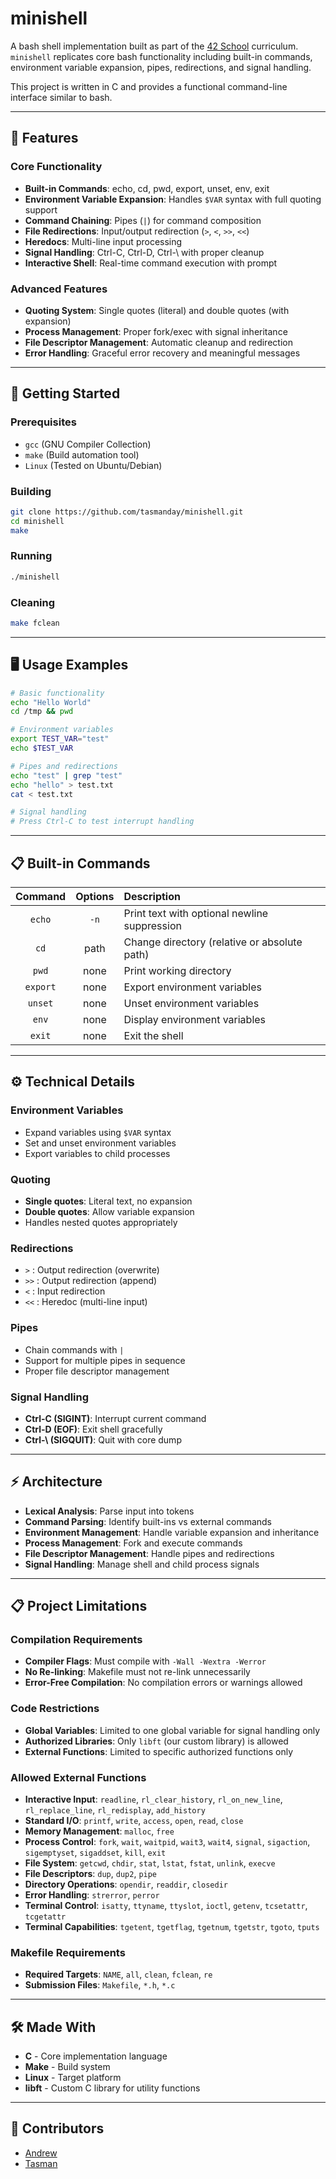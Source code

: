 # minishell

A bash shell implementation built as part of the [42 School](https://www.42adel.org.au/) curriculum. `minishell` replicates core bash functionality including built-in commands, environment variable expansion, pipes, redirections, and signal handling.

This project is written in C and provides a functional command-line interface similar to bash.

---

## 🚀 Features

### Core Functionality
- **Built-in Commands**: echo, cd, pwd, export, unset, env, exit
- **Environment Variable Expansion**: Handles `$VAR` syntax with full quoting support
- **Command Chaining**: Pipes (`|`) for command composition
- **File Redirections**: Input/output redirection (`>`, `<`, `>>`, `<<`)
- **Heredocs**: Multi-line input processing
- **Signal Handling**: Ctrl-C, Ctrl-D, Ctrl-\ with proper cleanup
- **Interactive Shell**: Real-time command execution with prompt

### Advanced Features
- **Quoting System**: Single quotes (literal) and double quotes (with expansion)
- **Process Management**: Proper fork/exec with signal inheritance
- **File Descriptor Management**: Automatic cleanup and redirection
- **Error Handling**: Graceful error recovery and meaningful messages

---

## 🚀 Getting Started

### Prerequisites

- `gcc` (GNU Compiler Collection)
- `make` (Build automation tool)
- `Linux` (Tested on Ubuntu/Debian)

### Building

```bash
git clone https://github.com/tasmanday/minishell.git
cd minishell
make
```

### Running

```bash
./minishell
```

### Cleaning

```bash
make fclean
```

---

## 🖥️ Usage Examples

```bash
# Basic functionality
echo "Hello World"
cd /tmp && pwd

# Environment variables
export TEST_VAR="test"
echo $TEST_VAR

# Pipes and redirections
echo "test" | grep "test"
echo "hello" > test.txt
cat < test.txt

# Signal handling
# Press Ctrl-C to test interrupt handling
```

---

## 📋 Built-in Commands

| Command | Options | Description |
|:--------:|:--------:|:--------|
| `echo` | `-n` | Print text with optional newline suppression |
| `cd` | path | Change directory (relative or absolute path) |
| `pwd` | none | Print working directory |
| `export` | none | Export environment variables |
| `unset` | none | Unset environment variables |
| `env` | none | Display environment variables |
| `exit` | none | Exit the shell |

---

## ⚙️ Technical Details

### Environment Variables
- Expand variables using `$VAR` syntax
- Set and unset environment variables
- Export variables to child processes

### Quoting
- **Single quotes**: Literal text, no expansion
- **Double quotes**: Allow variable expansion
- Handles nested quotes appropriately

### Redirections
- `>` : Output redirection (overwrite)
- `>>` : Output redirection (append)
- `<` : Input redirection
- `<<` : Heredoc (multi-line input)

### Pipes
- Chain commands with `|`
- Support for multiple pipes in sequence
- Proper file descriptor management

### Signal Handling
- **Ctrl-C (SIGINT)**: Interrupt current command
- **Ctrl-D (EOF)**: Exit shell gracefully
- **Ctrl-\ (SIGQUIT)**: Quit with core dump

---

## ⚡ Architecture

- **Lexical Analysis**: Parse input into tokens
- **Command Parsing**: Identify built-ins vs external commands
- **Environment Management**: Handle variable expansion and inheritance
- **Process Management**: Fork and execute commands
- **File Descriptor Management**: Handle pipes and redirections
- **Signal Handling**: Manage shell and child process signals

---

## 📋 Project Limitations

### Compilation Requirements
- **Compiler Flags**: Must compile with `-Wall -Wextra -Werror`
- **No Re-linking**: Makefile must not re-link unnecessarily
- **Error-Free Compilation**: No compilation errors or warnings allowed

### Code Restrictions
- **Global Variables**: Limited to one global variable for signal handling only
- **Authorized Libraries**: Only `libft` (our custom library) is allowed
- **External Functions**: Limited to specific authorized functions only

### Allowed External Functions
- **Interactive Input**: `readline`, `rl_clear_history`, `rl_on_new_line`, `rl_replace_line`, `rl_redisplay`, `add_history`
- **Standard I/O**: `printf`, `write`, `access`, `open`, `read`, `close`
- **Memory Management**: `malloc`, `free`
- **Process Control**: `fork`, `wait`, `waitpid`, `wait3`, `wait4`, `signal`, `sigaction`, `sigemptyset`, `sigaddset`, `kill`, `exit`
- **File System**: `getcwd`, `chdir`, `stat`, `lstat`, `fstat`, `unlink`, `execve`
- **File Descriptors**: `dup`, `dup2`, `pipe`
- **Directory Operations**: `opendir`, `readdir`, `closedir`
- **Error Handling**: `strerror`, `perror`
- **Terminal Control**: `isatty`, `ttyname`, `ttyslot`, `ioctl`, `getenv`, `tcsetattr`, `tcgetattr`
- **Terminal Capabilities**: `tgetent`, `tgetflag`, `tgetnum`, `tgetstr`, `tgoto`, `tputs`

### Makefile Requirements
- **Required Targets**: `NAME`, `all`, `clean`, `fclean`, `re`
- **Submission Files**: `Makefile`, `*.h`, `*.c`

---

## 🛠️ Made With

- **C** - Core implementation language
- **Make** - Build system
- **Linux** - Target platform
- **libft** - Custom C library for utility functions

---

## 🤝 Contributors

- [Andrew](https://github.com/valedictum)
- [Tasman](https://github.com/tasmanday)
